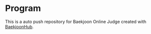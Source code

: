 # Program
This is a auto push repository for Baekjoon Online Judge created with [BaekjoonHub](https://github.com/BaekjoonHub/BaekjoonHub).
